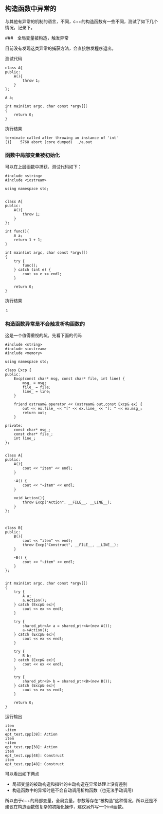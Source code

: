 ## 构造函数中异常的

与其他有异常的机制的语言，不同，c++的构造函数有一些不同，测试了如下几个情况，记录下。

###　全局变量被构造，触发异常

目前没有发现这类异常的捕获方法，会直接触发程序退出。

测试代码

    class A{
    public:
        A(){
            throw 1;
        }
    };

    A a;

    int main(int argc, char const *argv[])
    {
        return 0;
    }

执行结果

    terminate called after throwing an instance of 'int'
    [1]    5768 abort (core dumped)  ./a.out


### 函数中局部变量被初始化

可以在上层函数中捕获，测试代码如下：

    #include <string>
    #include <iostream>

    using namespace std;


    class A{
    public:
        A(){
            throw 1;
        }
    };

    int func(){
        A a;
        return 1 + 1;
    }

    int main(int argc, char const *argv[])
    {
        try {
            func();
        } catch (int e) {
            cout << e << endl;
        }

        return 0;
    }

执行结果

    １

### 构造函数异常是不会触发析构函数的

这是一个值得重视的坑，先看下面的代码

    #include <string>
    #include <iostream>
    #include <memory>

    using namespace std;

    class Excp {
    public:
        Excp(const char* msg, const char* file, int line) {
            msg_ = msg;
            file_ = file;
            line_ = line;
        }

        friend ostream& operator << (ostream& out,const Excp& ex) {
            out << ex.file_ << "[" << ex.line_ << "]: " << ex.msg_;
            return out;
        }

    private:
        const char* msg_;
        const char* file_;
        int line_;
    };


    class A{
    public:
        A(){
            cout << "item" << endl;
        }

        ~A() {
            cout << "~item" << endl;
        }

        void Action(){
            throw Excp("Action", __FILE__, __LINE__);
        }
    };



    class B{
    public:
        B(){
            cout << "item" << endl;
            throw Excp("Construct", __FILE__, __LINE__);
        }

        ~B() {
            cout << "~item" << endl;
        }
    };


    int main(int argc, char const *argv[])
    {
        try {
            A a;
            a.Action();        
        } catch (Excp& ex){
            cout << ex << endl;
        }

        try {
            shared_ptr<A> a = shared_ptr<A>(new A());
            a->Action();        
        } catch (Excp& ex){
            cout << ex << endl;
        }

        try {
            B b;
        } catch (Excp& ex){
            cout << ex << endl;
        }

        try {
            shared_ptr<B> b = shared_ptr<B>(new B());
        } catch (Excp& ex){
            cout << ex << endl;
        }

        return 0;
    }

运行输出

    item
    ~item
    ept_test.cpp[38]: Action
    item
    ~item
    ept_test.cpp[38]: Action
    item
    ept_test.cpp[48]: Construct
    item
    ept_test.cpp[48]: Construct

可以看出如下两点

+ 局部变量的被动构造和指针的主动构造在异常处理上没有差别
+ 构造函数中的异常时是不会自动调用析构函数（也无法手动调用） 

所以由于c++的局部变量，全局变量，参数等存在“被构造”这种情况，所以还是不建议在构造函数做复杂的初始化操作，建议另外写一个init函数。